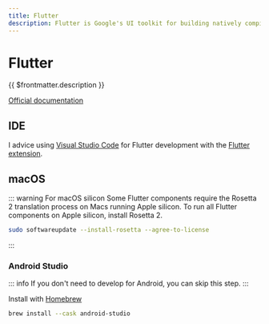 ```yaml
---
title: Flutter
description: Flutter is Google's UI toolkit for building natively compiled applications for mobile, web, and desktop from a single codebase.
---
```


# Flutter

{{ $frontmatter.description }}

[Official documentation](https://docs.flutter.dev/get-started/install)

## IDE

I advice using [Visual Studio Code](https://code.visualstudio.com/) for Flutter development with the [Flutter extension](https://marketplace.visualstudio.com/items?itemName=Dart-Code.flutter).

## macOS

::: warning For macOS silicon
Some Flutter components require the Rosetta 2 translation process on Macs running Apple silicon. To run all Flutter components on Apple silicon, install Rosetta 2.

```sh
sudo softwareupdate --install-rosetta --agree-to-license
```

:::

### Android Studio

::: info
If you don't need to develop for Android, you can skip this step.
:::

Install with [Homebrew](https://brew.sh/)

```sh
brew install --cask android-studio
```

